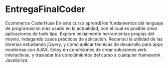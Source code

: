 # EntregaFinalCoder
Ecommerce CoderHuse
En este curso aprendi los fundamentos del lenguaje de programación más usado en la actualidad, con el cual es posible crear aplicaciones de todo tipo. Explore inicialmente herramientas propias del mismo, indagando casos prácticos de aplicación. Reconoci la utilidad de las librerías estudiando jQuery, y cómo aplicar técnicas de desarrollo para apps modernas con AJAX. Estoy en condiciones de crear soluciones web interactivas, y trasladar los conocimientos del curso a cualquier framework JavaScript.
